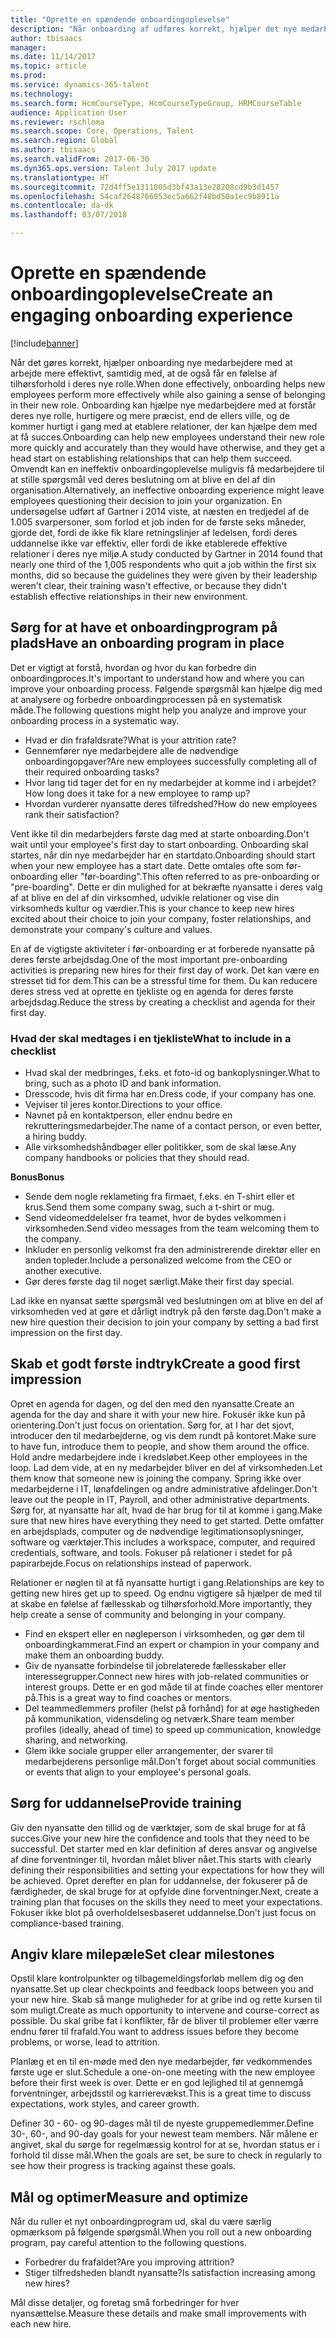 ```yaml
---
title: "Oprette en spændende onboardingoplevelse"
description: "Når onboarding af udføres korrekt, hjælper det nye medarbejdere med at få en følelse af tilhørsforhold i deres nye organisation."
author: tbisaacs
manager: 
ms.date: 11/14/2017
ms.topic: article
ms.prod: 
ms.service: dynamics-365-talent
ms.technology: 
ms.search.form: HcmCourseType, HcmCourseTypeGroup, HRMCourseTable
audience: Application User
ms.reviewer: rschloma
ms.search.scope: Core, Operations, Talent
ms.search.region: Global
ms.author: tbisaacs
ms.search.validFrom: 2017-06-30
ms.dyn365.ops.version: Talent July 2017 update
ms.translationtype: HT
ms.sourcegitcommit: 72d4ff5e1311005d3bf43a13e28208cd9b3d1457
ms.openlocfilehash: 54caf2648766053ec5a662f48bd50a1ec9b8911a
ms.contentlocale: da-dk
ms.lasthandoff: 03/07/2018

---
```


# <a name="create-an-engaging-onboarding-experience"></a><span data-ttu-id="7f50a-103">Oprette en spændende onboardingoplevelse</span><span class="sxs-lookup"><span data-stu-id="7f50a-103">Create an engaging onboarding experience</span></span>

[!include[banner](includes/banner.md)]

<span data-ttu-id="7f50a-104">Når det gøres korrekt, hjælper onboarding nye medarbejdere med at arbejde mere effektivt, samtidig med, at de også får en følelse af tilhørsforhold i deres nye rolle.</span><span class="sxs-lookup"><span data-stu-id="7f50a-104">When done effectively, onboarding helps new employees perform more effectively while also gaining a sense of belonging in their new role.</span></span> <span data-ttu-id="7f50a-105">Onboarding kan hjælpe nye medarbejdere med at forstår deres nye rolle, hurtigere og mere præcist, end de ellers ville, og de kommer hurtigt i gang med at etablere relationer, der kan hjælpe dem med at få succes.</span><span class="sxs-lookup"><span data-stu-id="7f50a-105">Onboarding can help new employees understand their new role more quickly and accurately than they would have otherwise, and they get a head start on establishing relationships that can help them succeed.</span></span> <span data-ttu-id="7f50a-106">Omvendt kan en ineffektiv onboardingoplevelse muligvis få medarbejdere til at stille spørgsmål ved deres beslutning om at blive en del af din organisation.</span><span class="sxs-lookup"><span data-stu-id="7f50a-106">Alternatively, an ineffective onboarding experience might leave employees questioning their decision to join your organization.</span></span> <span data-ttu-id="7f50a-107">En undersøgelse udført af Gartner i 2014 viste, at næsten en tredjedel af de 1.005 svarpersoner, som forlod et job inden for de første seks måneder, gjorde det, fordi de ikke fik klare retningslinjer af ledelsen, fordi deres uddannelse ikke var effektiv, eller fordi de ikke etablerede effektive relationer i deres nye miljø.</span><span class="sxs-lookup"><span data-stu-id="7f50a-107">A study conducted by Gartner in 2014 found that nearly one third of the 1,005 respondents who quit a job within the first six months, did so because the guidelines they were given by their leadership weren't clear, their training wasn't effective, or because they didn't establish effective relationships in their new environment.</span></span>

## <a name="have-an-onboarding-program-in-place"></a><span data-ttu-id="7f50a-108">Sørg for at have et onboardingprogram på plads</span><span class="sxs-lookup"><span data-stu-id="7f50a-108">Have an onboarding program in place</span></span>
<span data-ttu-id="7f50a-109">Det er vigtigt at forstå, hvordan og hvor du kan forbedre din onboardingproces.</span><span class="sxs-lookup"><span data-stu-id="7f50a-109">It's important to understand how and where you can improve your onboarding process.</span></span> <span data-ttu-id="7f50a-110">Følgende spørgsmål kan hjælpe dig med at analysere og forbedre onboardingprocessen på en systematisk måde.</span><span class="sxs-lookup"><span data-stu-id="7f50a-110">The following questions might help you analyze and improve your onboarding process in a systematic way.</span></span>

- <span data-ttu-id="7f50a-111">Hvad er din frafaldsrate?</span><span class="sxs-lookup"><span data-stu-id="7f50a-111">What is your attrition rate?</span></span>
- <span data-ttu-id="7f50a-112">Gennemfører nye medarbejdere alle de nødvendige onboardingopgaver?</span><span class="sxs-lookup"><span data-stu-id="7f50a-112">Are new employees successfully completing all of their required onboarding tasks?</span></span>
- <span data-ttu-id="7f50a-113">Hvor lang tid tager det for en ny medarbejder at komme ind i arbejdet?</span><span class="sxs-lookup"><span data-stu-id="7f50a-113">How long does it take for a new employee to ramp up?</span></span>
- <span data-ttu-id="7f50a-114">Hvordan vurderer nyansatte deres tilfredshed?</span><span class="sxs-lookup"><span data-stu-id="7f50a-114">How do new employees rank their satisfaction?</span></span>

<span data-ttu-id="7f50a-115">Vent ikke til din medarbejders første dag med at starte onboarding.</span><span class="sxs-lookup"><span data-stu-id="7f50a-115">Don't wait until your employee's first day to start onboarding.</span></span> <span data-ttu-id="7f50a-116">Onboarding skal startes, når din nye medarbejder har en startdato.</span><span class="sxs-lookup"><span data-stu-id="7f50a-116">Onboarding should start when your new employee has a start date.</span></span> <span data-ttu-id="7f50a-117">Dette omtales ofte som før-onboarding eller "før-boarding".</span><span class="sxs-lookup"><span data-stu-id="7f50a-117">This often referred to as pre-onboarding or "pre-boarding".</span></span> <span data-ttu-id="7f50a-118">Dette er din mulighed for at bekræfte nyansatte i deres valg af at blive en del af din virksomhed, udvikle relationer og vise din virksomheds kultur og værdier.</span><span class="sxs-lookup"><span data-stu-id="7f50a-118">This is your chance to keep new hires excited about their choice to join your company, foster relationships, and demonstrate your company's culture and values.</span></span>

<span data-ttu-id="7f50a-119">En af de vigtigste aktiviteter i før-onboarding er at forberede nyansatte på deres første arbejdsdag.</span><span class="sxs-lookup"><span data-stu-id="7f50a-119">One of the most important pre-onboarding activities is preparing new hires for their first day of work.</span></span> <span data-ttu-id="7f50a-120">Det kan være en stresset tid for dem.</span><span class="sxs-lookup"><span data-stu-id="7f50a-120">This can be a stressful time for them.</span></span> <span data-ttu-id="7f50a-121">Du kan reducere deres stress ved at oprette en tjekliste og en agenda for deres første arbejdsdag.</span><span class="sxs-lookup"><span data-stu-id="7f50a-121">Reduce the stress by creating a checklist and agenda for their first day.</span></span>

### <a name="what-to-include-in-a-checklist"></a><span data-ttu-id="7f50a-122">Hvad der skal medtages i en tjekliste</span><span class="sxs-lookup"><span data-stu-id="7f50a-122">What to include in a checklist</span></span>

- <span data-ttu-id="7f50a-123">Hvad skal der medbringes, f.eks. et foto-id og bankoplysninger.</span><span class="sxs-lookup"><span data-stu-id="7f50a-123">What to bring, such as a photo ID and bank information.</span></span>
- <span data-ttu-id="7f50a-124">Dresscode, hvis dit firma har en.</span><span class="sxs-lookup"><span data-stu-id="7f50a-124">Dress code, if your company has one.</span></span>
- <span data-ttu-id="7f50a-125">Vejviser til jeres kontor.</span><span class="sxs-lookup"><span data-stu-id="7f50a-125">Directions to your office.</span></span>
- <span data-ttu-id="7f50a-126">Navnet på en kontaktperson, eller endnu bedre en rekrutteringsmedarbejder.</span><span class="sxs-lookup"><span data-stu-id="7f50a-126">The name of a contact person, or even better, a hiring buddy.</span></span>
- <span data-ttu-id="7f50a-127">Alle virksomhedshåndbøger eller politikker, som de skal læse.</span><span class="sxs-lookup"><span data-stu-id="7f50a-127">Any company handbooks or policies that they should read.</span></span>

<span data-ttu-id="7f50a-128">**Bonus**</span><span class="sxs-lookup"><span data-stu-id="7f50a-128">**Bonus**</span></span>

- <span data-ttu-id="7f50a-129">Sende dem nogle reklameting fra firmaet, f.eks. en T-shirt eller et krus.</span><span class="sxs-lookup"><span data-stu-id="7f50a-129">Send them some company swag, such a t-shirt or mug.</span></span>
- <span data-ttu-id="7f50a-130">Send videomeddelelser fra teamet, hvor de bydes velkommen i virksomheden.</span><span class="sxs-lookup"><span data-stu-id="7f50a-130">Send video messages from the team welcoming them to the company.</span></span>
- <span data-ttu-id="7f50a-131">Inkluder en personlig velkomst fra den administrerende direktør eller en anden topleder.</span><span class="sxs-lookup"><span data-stu-id="7f50a-131">Include a personalized welcome from the CEO or another executive.</span></span>
- <span data-ttu-id="7f50a-132">Gør deres første dag til noget særligt.</span><span class="sxs-lookup"><span data-stu-id="7f50a-132">Make their first day special.</span></span>

<span data-ttu-id="7f50a-133">Lad ikke en nyansat sætte spørgsmål ved beslutningen om at blive en del af virksomheden ved at gøre et dårligt indtryk på den første dag.</span><span class="sxs-lookup"><span data-stu-id="7f50a-133">Don't make a new hire question their decision to join your company by setting a bad first impression on the first day.</span></span>

## <a name="create-a-good-first-impression"></a><span data-ttu-id="7f50a-134">Skab et godt første indtryk</span><span class="sxs-lookup"><span data-stu-id="7f50a-134">Create a good first impression</span></span>

<span data-ttu-id="7f50a-135">Opret en agenda for dagen, og del den med den nyansatte.</span><span class="sxs-lookup"><span data-stu-id="7f50a-135">Create an agenda for the day and share it with your new hire.</span></span> <span data-ttu-id="7f50a-136">Fokusér ikke kun på orientering.</span><span class="sxs-lookup"><span data-stu-id="7f50a-136">Don't just focus on orientation.</span></span> <span data-ttu-id="7f50a-137">Sørg for, at I har det sjovt, introducer den til medarbejderne, og vis dem rundt på kontoret.</span><span class="sxs-lookup"><span data-stu-id="7f50a-137">Make sure to have fun, introduce them to people, and show them around the office.</span></span> <span data-ttu-id="7f50a-138">Hold andre medarbejdere inde i kredsløbet.</span><span class="sxs-lookup"><span data-stu-id="7f50a-138">Keep other employees in the loop.</span></span> <span data-ttu-id="7f50a-139">Lad dem vide, at en ny medarbejder bliver en del af virksomheden.</span><span class="sxs-lookup"><span data-stu-id="7f50a-139">Let them know that someone new is joining the company.</span></span> <span data-ttu-id="7f50a-140">Spring ikke over medarbejderne i IT, lønafdelingen og andre administrative afdelinger.</span><span class="sxs-lookup"><span data-stu-id="7f50a-140">Don't leave out the people in IT, Payroll, and other administrative departments.</span></span> <span data-ttu-id="7f50a-141">Sørg for, at nyansatte har alt, hvad de har brug for til at komme i gang.</span><span class="sxs-lookup"><span data-stu-id="7f50a-141">Make sure that new hires have everything they need to get started.</span></span> <span data-ttu-id="7f50a-142">Dette omfatter en arbejdsplads, computer og de nødvendige legitimationsoplysninger, software og værktøjer.</span><span class="sxs-lookup"><span data-stu-id="7f50a-142">This includes a workspace, computer, and required credentials, software, and tools.</span></span> <span data-ttu-id="7f50a-143">Fokuser på relationer i stedet for på papirarbejde.</span><span class="sxs-lookup"><span data-stu-id="7f50a-143">Focus on relationships instead of paperwork.</span></span>

<span data-ttu-id="7f50a-144">Relationer er nøglen til at få nyansatte hurtigt i gang.</span><span class="sxs-lookup"><span data-stu-id="7f50a-144">Relationships are key to getting new hires get up to speed.</span></span> <span data-ttu-id="7f50a-145">Og endnu vigtigere så hjælper de med til at skabe en følelse af fællesskab og tilhørsforhold.</span><span class="sxs-lookup"><span data-stu-id="7f50a-145">More importantly, they help create a sense of community and belonging in your company.</span></span>

- <span data-ttu-id="7f50a-146">Find en ekspert eller en nøgleperson i virksomheden, og gør dem til onboardingkammerat.</span><span class="sxs-lookup"><span data-stu-id="7f50a-146">Find an expert or champion in your company and make them an onboarding buddy.</span></span>
- <span data-ttu-id="7f50a-147">Giv de nyansatte forbindelse til jobrelaterede fællesskaber eller interessegrupper.</span><span class="sxs-lookup"><span data-stu-id="7f50a-147">Connect new hires with job-related communities or interest groups.</span></span> <span data-ttu-id="7f50a-148">Dette er en god måde til at finde coaches eller mentorer på.</span><span class="sxs-lookup"><span data-stu-id="7f50a-148">This is a great way to find coaches or mentors.</span></span>
- <span data-ttu-id="7f50a-149">Del teammedlemmers profiler (helst på forhånd) for at øge hastigheden på kommunikation, vidensdeling og netværk.</span><span class="sxs-lookup"><span data-stu-id="7f50a-149">Share team member profiles (ideally, ahead of time) to speed up communication, knowledge sharing, and networking.</span></span>
- <span data-ttu-id="7f50a-150">Glem ikke sociale grupper eller arrangementer, der svarer til medarbejderens personlige mål.</span><span class="sxs-lookup"><span data-stu-id="7f50a-150">Don't forget about social communities or events that align to your employee's personal goals.</span></span>

## <a name="provide-training"></a><span data-ttu-id="7f50a-151">Sørg for uddannelse</span><span class="sxs-lookup"><span data-stu-id="7f50a-151">Provide training</span></span>

<span data-ttu-id="7f50a-152">Giv den nyansatte den tillid og de værktøjer, som de skal bruge for at få succes.</span><span class="sxs-lookup"><span data-stu-id="7f50a-152">Give your new hire the confidence and tools that they need to be successful.</span></span> <span data-ttu-id="7f50a-153">Det starter med en klar definition af deres ansvar og angivelse af dine forventninger til, hvordan målet bliver nået.</span><span class="sxs-lookup"><span data-stu-id="7f50a-153">This starts with clearly defining their responsibilities and setting your expectations for how they will be achieved.</span></span> <span data-ttu-id="7f50a-154">Opret derefter en plan for uddannelse, der fokuserer på de færdigheder, de skal bruge for at opfylde dine forventninger.</span><span class="sxs-lookup"><span data-stu-id="7f50a-154">Next, create a training plan that focuses on the skills they need to meet your expectations.</span></span> <span data-ttu-id="7f50a-155">Fokuser ikke blot på overholdelsesbaseret uddannelse.</span><span class="sxs-lookup"><span data-stu-id="7f50a-155">Don't just focus on compliance-based training.</span></span>

## <a name="set-clear-milestones"></a><span data-ttu-id="7f50a-156">Angiv klare milepæle</span><span class="sxs-lookup"><span data-stu-id="7f50a-156">Set clear milestones</span></span>

<span data-ttu-id="7f50a-157">Opstil klare kontrolpunkter og tilbagemeldingsforløb mellem dig og den nyansatte.</span><span class="sxs-lookup"><span data-stu-id="7f50a-157">Set up clear checkpoints and feedback loops between you and your new hire.</span></span> <span data-ttu-id="7f50a-158">Skab så mange muligheder for at gribe ind og rette kursen til som muligt.</span><span class="sxs-lookup"><span data-stu-id="7f50a-158">Create as much opportunity to intervene and course-correct as possible.</span></span> <span data-ttu-id="7f50a-159">Du skal gribe fat i konflikter, får de bliver til problemer eller værre endnu fører til frafald.</span><span class="sxs-lookup"><span data-stu-id="7f50a-159">You want to address issues before they become problems, or worse, lead to attrition.</span></span>

<span data-ttu-id="7f50a-160">Planlæg et en til en-møde med den nye medarbejder, før vedkommendes første uge er slut.</span><span class="sxs-lookup"><span data-stu-id="7f50a-160">Schedule a one-on-one meeting with the new employee before their first week is over.</span></span> <span data-ttu-id="7f50a-161">Dette er en god lejlighed til at gennemgå forventninger, arbejdsstil og karrierevækst.</span><span class="sxs-lookup"><span data-stu-id="7f50a-161">This is a great time to discuss expectations, work styles, and career growth.</span></span>

<span data-ttu-id="7f50a-162">Definer 30 - 60- og 90-dages mål til de nyeste gruppemedlemmer.</span><span class="sxs-lookup"><span data-stu-id="7f50a-162">Define 30-, 60-, and 90-day goals for your newest team members.</span></span> <span data-ttu-id="7f50a-163">Når målene er angivet, skal du sørge for regelmæssig kontrol for at se, hvordan status er i forhold til disse mål.</span><span class="sxs-lookup"><span data-stu-id="7f50a-163">When the goals are set, be sure to check in regularly to see how their progress is tracking against these goals.</span></span>

## <a name="measure-and-optimize"></a><span data-ttu-id="7f50a-164">Mål og optimer</span><span class="sxs-lookup"><span data-stu-id="7f50a-164">Measure and optimize</span></span>

<span data-ttu-id="7f50a-165">Når du ruller et nyt onboardingprogram ud, skal du være særlig opmærksom på følgende spørgsmål.</span><span class="sxs-lookup"><span data-stu-id="7f50a-165">When you roll out a new onboarding program, pay careful attention to the following questions.</span></span> 

- <span data-ttu-id="7f50a-166">Forbedrer du frafaldet?</span><span class="sxs-lookup"><span data-stu-id="7f50a-166">Are you improving attrition?</span></span>
- <span data-ttu-id="7f50a-167">Stiger tilfredsheden blandt nyansatte?</span><span class="sxs-lookup"><span data-stu-id="7f50a-167">Is satisfaction increasing among new hires?</span></span> 

<span data-ttu-id="7f50a-168">Mål disse detaljer, og foretag små forbedringer for hver nyansættelse.</span><span class="sxs-lookup"><span data-stu-id="7f50a-168">Measure these details and make small improvements with each new hire.</span></span>


